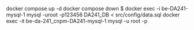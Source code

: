docker compose up -d
docker compose down
$ docker exec -i be-DA241-mysql-1 mysql -uroot -p123456 DA241_DB < src/config/data.sql
docker exec -it be-da-241_cnpm-DA241-mysql-1 mysql -u root -p
